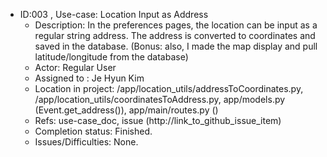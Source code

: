 * ID:003 , Use-case: Location Input as Address
    * Description: In the preferences pages, the location can be input as a regular string address. The address is converted to coordinates and saved in the database. (Bonus: also, I made the map display and pull latitude/longitude from the database)
    * Actor: Regular User
    * Assigned to : Je Hyun Kim
    * Location in project: /app/location_utils/addressToCoordinates.py, /app/location_utils/coordinatesToAddress.py, app/models.py (Event.get_address()), app/main/routes.py ()
    * Refs: use-case_doc, issue (http://link_to_github_issue_item)
    * Completion status: Finished.
    * Issues/Difficulties: None.
